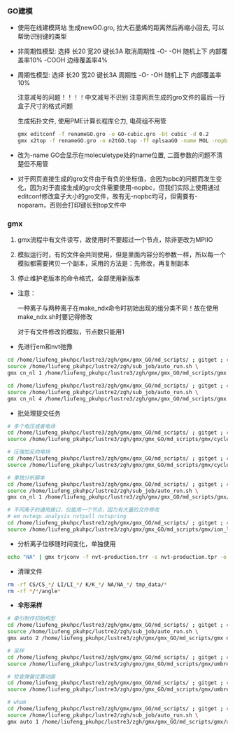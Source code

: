 ### GO建模
- 使用在线建模网站 生成newGO.gro, 拉大石墨烯的距离然后再缩小回去, 可以帮助识别键的类型

- 非周期性模型:
  选择 长20 宽20 键长3A 取消周期性 
  -O- -OH 随机上下 内部覆盖率10%
  -COOH 边缘覆盖率4%

- 周期性模型:
  选择 长20 宽20 键长3A 周期性
  -O- -OH 随机上下 内部覆盖率10%

  注意减号的问题！！！！中文减号不识别
  注意网页生成的gro文件的最后一行盒子尺寸的格式问题

  生成拓扑文件, 使用PME计算长程库仑力, 电荷组不用管
  
  ```bash
  gmx editconf -f renameGO.gro -o GO-cubic.gro -bt cubic -d 0.2
  gmx x2top -f renameGO.gro -o n2tGO.top -ff oplsaaGO -name MOL -nopbc
  ```
  
- 改为-name GO会显示在moleculetype处的name位置, 二面参数的问题不清楚但不用管

- 对于网页直接生成的gro文件由于有负的坐标值，会因为pbc的问题而发生变化，因为对于直接生成的gro文件需要使用-nopbc，但我们实际上使用通过editconf修改盒子大小的gro文件，故有无-nopbc均可，但需要有-noparam，否则会打印键长到top文件中





### gmx
1. gmx流程中有文件读写，故使用时不要超过一个节点，除非更改为MPIIO

2. 模拟运行时，有的文件会共同使用，但是里面内容分的参数一样，所以每一个模拟都需要拷贝一个副本，采用的方法是：先修改，再复制副本

3. 停止维护老版本的命令格式，全部使用新版本

   

- 注意：

  一种离子与两种离子在make_ndx命令时初始出现的组分类不同！故在使用make_ndx.sh时要记得修改

  对于有文件修改的模拟，节点数只能用1



- 先进行em和nvt弛豫

```bash
cd /home/liufeng_pkuhpc/lustre3/zgh/gmx/gmx_GO/md_scripts/ ; gitget ; cd $OLDPWD ; \
source /home/liufeng_pkuhpc/lustre2/zgh/sub_job/auto_run.sh \
gmx cn_nl 1 /home/liufeng_pkuhpc/lustre3/zgh/gmx/gmx_GO/md_scripts/gmx em.sh em

cd /home/liufeng_pkuhpc/lustre3/zgh/gmx/gmx_GO/md_scripts/ ; gitget ; cd $OLDPWD ; \
source /home/liufeng_pkuhpc/lustre2/zgh/sub_job/auto_run.sh \
gmx cn_nl 4 /home/liufeng_pkuhpc/lustre3/zgh/gmx/gmx_GO/md_scripts/gmx nvt-equ.sh nvtequ
```

- 批处理提交任务
```bash
# 多个电压或者电场
cd /home/liufeng_pkuhpc/lustre3/zgh/gmx/gmx_GO/md_scripts/ ; gitget ; cd $OLDPWD ; \
source /home/liufeng_pkuhpc/lustre3/zgh/gmx/gmx_GO/md_scripts/gmx/cycle_sub.sh 0 0 0 1.5 cn_nl

# 压强加反向电场
cd /home/liufeng_pkuhpc/lustre3/zgh/gmx/gmx_GO/md_scripts/ ; gitget ; cd $OLDPWD ; \
source /home/liufeng_pkuhpc/lustre3/zgh/gmx/gmx_GO/md_scripts/gmx/cycle_sub.sh 1500 1500 0 1.6 auto

# 单独分析脚本
cd /home/liufeng_pkuhpc/lustre3/zgh/gmx/gmx_GO/md_scripts/ ; gitget ; cd $OLDPWD ; \
source /home/liufeng_pkuhpc/lustre2/zgh/sub_job/auto_run.sh \
gmx cn_nl 1 /home/liufeng_pkuhpc/lustre3/zgh/gmx/gmx_GO/md_scripts/gmx/analysis pv_loop.sh CS_traj

# 不同离子的通用接口，仅能用一个节点，因为有大量的文件修改
# em nvtequ analysis nvtpull nvtspring
cd /home/liufeng_pkuhpc/lustre3/zgh/gmx/gmx_GO/md_scripts/ ; gitget ; cd $OLDPWD ; \
source /home/liufeng_pkuhpc/lustre3/zgh/gmx/gmx_GO/md_scripts/gmx/ion_loop.sh analysis auto
```

- 分析离子位移随时间变化，单独使用

```bash
echo "NA" | gmx trjconv -f nvt-production.trr -s nvt-production.tpr -o noskip-1nm-20e-NA-1600Mpa-0V.gro -pbc nojump -b 0 -e 10000 -n waterlayer.ndx
```

- 清理文件

```bash
rm -rf CS/CS_*/ LI/LI_*/ K/K_*/ NA/NA_*/ tmp_data/*
rm -rf */*/angle*
```
- **伞形采样**

```bash
# 牵引制作初始构型
cd /home/liufeng_pkuhpc/lustre3/zgh/gmx/gmx_GO/md_scripts/ ; gitget ; cd $OLDPWD ; \
source /home/liufeng_pkuhpc/lustre2/zgh/sub_job/auto_run.sh \
gmx auto 2 /home/liufeng_pkuhpc/lustre3/zgh/gmx/gmx_GO/md_scripts/gmx nvt-pull.sh nvtpull

# 采样
cd /home/liufeng_pkuhpc/lustre3/zgh/gmx/gmx_GO/md_scripts/ ; gitget ; cd $OLDPWD ; \
source /home/liufeng_pkuhpc/lustre3/zgh/gmx/gmx_GO/md_scripts/gmx/umbrella.sh

# 检查弹簧位置动画
cd /home/liufeng_pkuhpc/lustre3/zgh/gmx/gmx_GO/md_scripts/ ; gitget ; cd $OLDPWD ; \
source /home/liufeng_pkuhpc/lustre3/zgh/gmx/gmx_GO/md_scripts/gmx/umbrella-script/springs.sh

# wham
cd /home/liufeng_pkuhpc/lustre3/zgh/gmx/gmx_GO/md_scripts/ ; gitget ; cd $OLDPWD ; \
source /home/liufeng_pkuhpc/lustre2/zgh/sub_job/auto_run.sh \
gmx auto 1 /home/liufeng_pkuhpc/lustre3/zgh/gmx/gmx_GO/md_scripts/gmx/umbrella-script wham.sh wham
```

